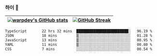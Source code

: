 
### 하이 👋
[![warpdev's GitHub stats](https://github-readme-stats.vercel.app/api?username=warpdev&show_icons=true&theme=vue-dark)](#) |[![GitHub Streak](https://github-readme-streak-stats.herokuapp.com/?user=warpdev&theme=dark)](#)
--- | --- |
<!--START_SECTION:waka-->

```txt
TypeScript       22 hrs 32 mins  ████████████████████████░   96.19 %
JSON             18 mins         ▒░░░░░░░░░░░░░░░░░░░░░░░░   01.28 %
JavaScript       13 mins         ▒░░░░░░░░░░░░░░░░░░░░░░░░   00.95 %
YAML             11 mins         ▒░░░░░░░░░░░░░░░░░░░░░░░░   00.80 %
CSS              7 mins          ░░░░░░░░░░░░░░░░░░░░░░░░░   00.54 %
```

<!--END_SECTION:waka-->

<!--
**warpdev/warpdev** is a ✨ _special_ ✨ repository because its `README.md` (this file) appears on your GitHub profile.

Here are some ideas to get you started:

- 🔭 I’m currently working on ...
- 🌱 I’m currently learning ...
- 👯 I’m looking to collaborate on ...
- 🤔 I’m looking for help with ...
- 💬 Ask me about ...
- 📫 How to reach me: ...
- 😄 Pronouns: ...
- ⚡ Fun fact: ...
-->
